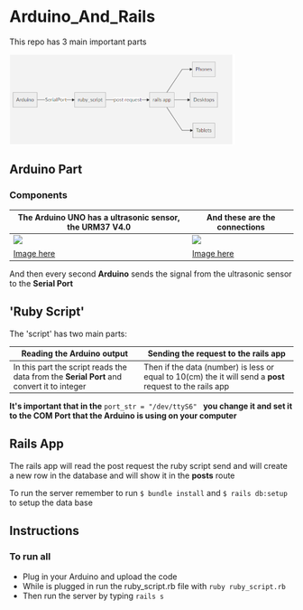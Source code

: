 
# Arduino_And_Rails

This repo has 3 main important parts

<img src="flow.png" width="400">

## Arduino Part
### Components
| The Arduino UNO has a ultrasonic sensor, the URM37 V4.0|And these are the connections|
|------------|-------------|
| <img src="https://www.dfrobot.com/wiki/images/3/30/URM37_V4.0_Ultrasonic_Sensor3.png" width="400"> | <img src="https://www.dfrobot.com/wiki/images/7/77/URM37_V4.0_Ultrasonic_pwmtriggermodecon.png" width="300"> |
|[Image here](https://www.dfrobot.com/wiki/images/3/30/URM37_V4.0_Ultrasonic_Sensor3.png)|[Image here](https://www.dfrobot.com/wiki/images/7/77/URM37_V4.0_Ultrasonic_pwmtriggermodecon.png)|
And then every second **Arduino** sends the signal from the ultrasonic sensor to the __Serial Port__

##  'Ruby Script'
The 'script' has two main parts:

| Reading the Arduino output | Sending the request to the rails app |
|------------|-------------|
| In this part the script reads the data from the **Serial Port** and convert it to integer | Then if the data (number) is less or equal to 10(cm) the it will send a **post** request to the rails app |

**It's important that  in the** ```port_str = "/dev/ttyS6" ``` **you change it and set it to the COM Port that the Arduino is using on your computer**

## Rails App
The rails app will read the post request the ruby script send and will create a new row in the database and will show it in the **posts** route

To run the server remember to run ```$ bundle install```  and ``` $ rails db:setup ``` to setup the data base

## Instructions
### To run all
* Plug in your Arduino and upload the code
* While is plugged in run the ruby_script.rb file with ```ruby ruby_script.rb```
* Then run the server by typing ```rails s```
